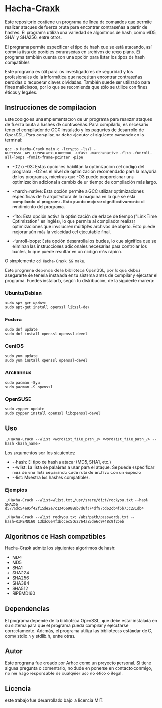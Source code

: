 # Hacha-Craxk
Este repositorio contiene un programa de línea de comandos que permite realizar ataques de fuerza bruta para encontrar contraseñas a partir de hashes. El programa utiliza una variedad de algoritmos de hash, como MD5, SHA1 y SHA256, entre otros.

El programa permite especificar el tipo de hash que se está atacando, así como la lista de posibles contraseñas en archivos de texto plano. El programa también cuenta con una opción para listar los tipos de hash compatibles.

Este programa es útil para los investigadores de seguridad y los profesionales de la informática que necesitan encontrar contraseñas perdidas o recuperar claves olvidadas. También puede ser utilizado para fines maliciosos, por lo que se recomienda que sólo se utilice con fines éticos y legales.

## Instrucciones de compilacion
Este código es una implementación de un programa para realizar ataques de fuerza bruta a hashes de contraseñas. Para compilarlo, es necesario tener el compilador de GCC instalado y los paquetes de desarrollo de OpenSSL. Para compilar, se debe ejecutar el siguiente comando en la terminal:
```
gcc -o Hacha-Craxk main.c -lcrypto -lssl -DOPENSSL_API_COMPAT=0x10100000L -Ofast -march=native -flto -funroll-all-loops -fomit-frame-pointer -pipe
```

- -O2 o -O3: Estas opciones habilitan la optimización del código del programa. -O2 es el nivel de optimización recomendado para la mayoría de los programas, mientras que -O3 puede proporcionar una optimización adicional a cambio de un tiempo de compilación más largo.

- -march=native: Esta opción permite a GCC utilizar optimizaciones específicas de la arquitectura de la máquina en la que se está compilando el programa. Esto puede mejorar significativamente el rendimiento del programa.

- -flto: Esta opción activa la optimización de enlace de tiempo ("Link Time Optimization" en inglés), lo que permite al compilador realizar optimizaciones que involucren múltiples archivos de objeto. Esto puede mejorar aún más la velocidad del ejecutable final.

- -funroll-loops: Esta opción desenrolla los bucles, lo que significa que se eliminan las instrucciones adicionales necesarias para controlar los bucles, lo que puede resultar en un código más rápido.

O simplemente `cd Hacha-Craxk && make`.

Este programa depende de la biblioteca OpenSSL, por lo que debes asegurarte de tenerla instalada en tu sistema antes de compilar y ejecutar el programa. Puedes instalarlo, según tu distribución, de la siguiente manera:

### Ubuntu/Debian
```
sudo apt-get update
sudo apt-get install openssl libssl-dev
```

### Fedora
```
sudo dnf update
sudo dnf install openssl openssl-devel
```

### CentOS
```
sudo yum update
sudo yum install openssl openssl-devel
```

### Archlinnux
```
sudo pacman -Syu
sudo pacman -S openssl
``` 

### OpenSUSE
```
sudo zypper update
sudo zypper install openssl libopenssl-devel
```


## Uso
```
./Hacha-Craxk --wlist <wordlist_file_path_1> <wordlist_file_path_2> --hash <hash_name>
```
Los argumentos son los siguientes:
- --hash: El tipo de hash a atacar (MD5, SHA1, etc.)
- --wlist: La lista de palabras a usar para el ataque. Se puede especificar más de una lista separando cada ruta de archivo con un espacio
- --list: Muestra los hashes compatibles.

### Ejemplos
```
./Hacha-Craxk --wlist=wlist.txt,/usr/share/dict/rockyou.txt --hash SHA256 d577adc54e95f42f15de2e7c134669888b7d6fb74df97bd62cb4f5b73c281db4
``` 
```
./Hacha-Craxk --wlist rockyou.txt /abs/path/passwords.txt --hash=RIPEMD160 13bdc6e4f3bccec5c62764a55de6c9748c9f2beb
``` 

## Algoritmos de Hash compatibles

Hacha-Craxk admite los siguientes algoritmos de hash:

- MD4
- MD5
- SHA1
- SHA224
- SHA256
- SHA384
- SHA512
- RIPEMD160

## Dependencias

El programa depende de la biblioteca OpenSSL, que debe estar instalada en su sistema para que el programa pueda compilar y ejecutarse correctamente. Además, el programa utiliza las bibliotecas estándar de C, como stdio.h y stdlib.h, entre otras.

## Autor

Este programa fue creado por Arhoc como un proyecto personal. Si tiene alguna pregunta o comentario, no dude en ponerse en contacto conmigo, no me hago responsable de cualquier uso no ético o ilegal.

## Licencia

este trabajo fue desarrollado bajo la licencia MIT.
